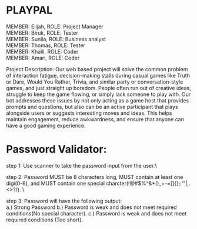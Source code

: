 # PLAYPAL 

MEMBER: Elijah,           ROLE: Project Manager\
MEMBER: Biruk,            ROLE: Tester\
MEMBER: Sunila,           ROLE: Business analyst\
MEMBER: Thomas,           ROLE: Tester\
MEMBER: Khalil,           ROLE: Coder\
MEMBER: Amari,            ROLE: Coder

Project Description: 
Our web based project will solve the common problem of interaction fatigue, decision-making stalls during casual games like Truth or Dare, Would You Rather, Trivia, and similar party or conversation-style games, and just straight up boredom. People often run out of creative ideas, struggle to keep the game flowing, or simply lack someone to play with. Our bot addresses these issues by not only acting as a game host that provides prompts and questions, but also can be an active participant that plays alongside users or suggests interesting moves and ideas. This helps maintain engagement, reduce awkwardness, and ensure that anyone can have a good gaming experience.

# Password Validator:

step 1: Use scanner to take the password input from the user.\

step 2: Password MUST be 8 characters long, MUST contain at least one digi(0-9), and MUST contain one special charcter(!@#$%^&*()_+-=[]{};:'"\|,.<>?/). \

step 3: Password will have the following output: \
  a.) Strong Password
  b.) Password is weak and does not meet required conditions(No special character).
  c.) Password is weak and does not meet required conditions (Too short).




